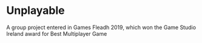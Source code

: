 # Unplayable
A group project entered in Games Fleadh 2019, which won the Game Studio Ireland award for Best Multiplayer Game
